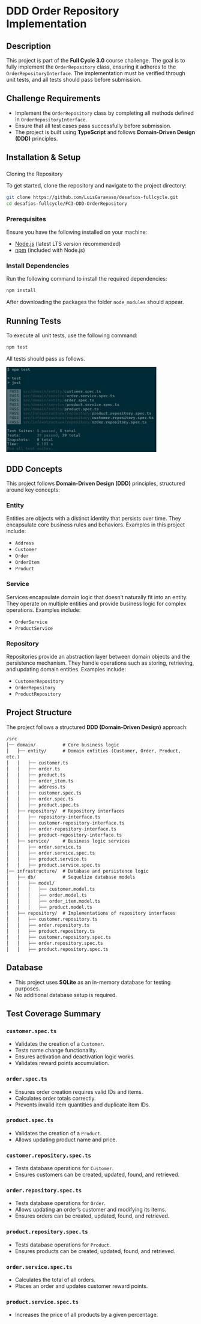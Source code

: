 # DDD Order Repository Implementation

## Description
This project is part of the **Full Cycle 3.0** course challenge. The goal is to fully implement the `OrderRepository` class, ensuring it adheres to the `OrderRepositoryInterface`. The implementation must be verified through unit tests, and all tests should pass before submission.

## Challenge Requirements
- Implement the `OrderRepository` class by completing all methods defined in `OrderRepositoryInterface`.
- Ensure that all test cases pass successfully before submission.
- The project is built using **TypeScript** and follows **Domain-Driven Design (DDD)** principles.

## Installation & Setup

###
Cloning the Repository

To get started, clone the repository and navigate to the project directory:
```sh
git clone https://github.com/LuisGaravaso/desafios-fullcycle.git
cd desafios-fullcycle/FC3-DDD-OrderRepository
```

### Prerequisites
Ensure you have the following installed on your machine:
- [Node.js](https://nodejs.org/en/download) (latest LTS version recommended)
- [npm](https://www.npmjs.com/) (included with Node.js)

### Install Dependencies
Run the following command to install the required dependencies:
```sh
npm install
```
After downloading the packages the folder `node_modules` should appear.

## Running Tests
To execute all unit tests, use the following command:
```sh
npm test
```
All tests should pass as follows.

<img src="./readme/TestPass.png" width="400px">

## DDD Concepts
This project follows **Domain-Driven Design (DDD)** principles, structured around key concepts:

### Entity
Entities are objects with a distinct identity that persists over time. They encapsulate core business rules and behaviors. Examples in this project include:
- `Address`
- `Customer`
- `Order`
- `OrderItem` 
- `Product`

### Service
Services encapsulate domain logic that doesn’t naturally fit into an entity. They operate on multiple entities and provide business logic for complex operations. Examples include:
- `OrderService`
- `ProductService`

### Repository
Repositories provide an abstraction layer between domain objects and the persistence mechanism. They handle operations such as storing, retrieving, and updating domain entities. Examples include:
- `CustomerRepository`
- `OrderRepository`
- `ProductRepository`



## Project Structure
The project follows a structured **DDD (Domain-Driven Design)** approach:
```
/src
│── domain/          # Core business logic
│   ├── entity/      # Domain entities (Customer, Order, Product, etc.)
│   │   ├── customer.ts
│   │   ├── order.ts
│   │   ├── product.ts
│   │   ├── order_item.ts
│   │   ├── address.ts
│   │   ├── customer.spec.ts
│   │   ├── order.spec.ts
│   │   ├── product.spec.ts
│   ├── repository/  # Repository interfaces
│   │   ├── repository-interface.ts
│   │   ├── customer-repository-interface.ts
│   │   ├── order-repository-interface.ts
│   │   ├── product-repository-interface.ts
│   ├── service/     # Business logic services
│   │   ├── order.service.ts
│   │   ├── order.service.spec.ts
│   │   ├── product.service.ts
│   │   ├── product.service.spec.ts
│── infrastructure/  # Database and persistence logic
│   ├── db/          # Sequelize database models
│   │   ├── model/
│   │   │   ├── customer.model.ts
│   │   │   ├── order.model.ts
│   │   │   ├── order_item.model.ts
│   │   │   ├── product.model.ts
│   ├── repository/  # Implementations of repository interfaces
│   │   ├── customer.repository.ts
│   │   ├── order.repository.ts
│   │   ├── product.repository.ts
│   │   ├── customer.repository.spec.ts
│   │   ├── order.repository.spec.ts
│   │   ├── product.repository.spec.ts
```

## Database
- This project uses **SQLite** as an in-memory database for testing purposes.
- No additional database setup is required.

## Test Coverage Summary
### `customer.spec.ts`
- Validates the creation of a `Customer`.
- Tests name change functionality.
- Ensures activation and deactivation logic works.
- Validates reward points accumulation.

### `order.spec.ts`
- Ensures order creation requires valid IDs and items.
- Calculates order totals correctly.
- Prevents invalid item quantities and duplicate item IDs.

### `product.spec.ts`
- Validates the creation of a `Product`.
- Allows updating product name and price.

### `customer.repository.spec.ts`
- Tests database operations for `Customer`.
- Ensures customers can be created, updated, found, and retrieved.

### `order.repository.spec.ts`
- Tests database operations for `Order`.
- Allows updating an order’s customer and modifying its items.
- Ensures orders can be created, updated, found, and retrieved.

### `product.repository.spec.ts`
- Tests database operations for `Product`.
- Ensures products can be created, updated, found, and retrieved.

### `order.service.spec.ts`
- Calculates the total of all orders.
- Places an order and updates customer reward points.

### `product.service.spec.ts`
- Increases the price of all products by a given percentage.

